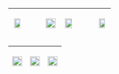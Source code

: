 

| <div align="center"><img src="https://nathanyor.io/spinning-ball.webp#center" width="75%" height="75%" /></div> | | | <p align="center"><img src="https://github-readme-stats.vercel.app/api/top-langs/?username=Nathan-Yorio&layout=compact&theme=vue-dark&langs_count=6" width="100%"></p> | <p align="center"><img src="https://github-readme-streak-stats.herokuapp.com/?user=Nathan-Yorio&theme=vue-dark&hide_border=false" width="82%"></p> | | | <div align="center"><img src="https://nathanyor.io/spinning-ball.webp#center" width="75%" height="75%" /></div> | 
| ----- | ----- | ----- | ----- | -----| ----- | ----- | ----- |

| <p align="center"><img src="https://github-readme-stats.vercel.app/api/pin/?username=Nathan-Yorio&repo=Small-Shell-Scripts&theme=vue-dark&hide_border=false" width="100%"></p> | <p align="center"><img src="https://github-readme-stats.vercel.app/api/pin/?username=Nathan-Yorio&repo=ova_to_qcow2&theme=vue-dark&hide_border=false" width="100%"></p> | <p align="center"><img src="https://github-readme-stats.vercel.app/api/pin/?username=Nathan-Yorio&repo=Obs-VaultAttachMerge&theme=vue-dark&hide_border=false" width="100%"></p> |
| --- | --- | --- |




<!--- 
https://github.com/anuraghazra/github-readme-stats/blob/master/themes/README.md
https://github.com/anuraghazra/github-readme-stats

  <img src="https://github-readme-stats.vercel.app/api?username=Nathan-Yorio&theme=cobalt&show_icons=true&hide_border=false&include_all_commits=true&count_private=true" width="33%">

--->
